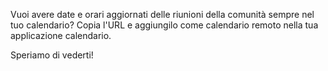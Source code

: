 Vuoi avere date e orari aggiornati delle riunioni della comunità sempre nel tuo
calendario? Copia l'URL e aggiungilo come calendario remoto nella tua
applicazione calendario.

Speriamo di vederti!
